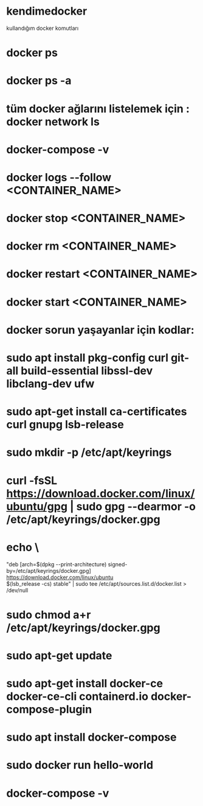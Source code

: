 # kendimedocker
kullandığım docker komutları
# docker ps
# docker ps -a
# tüm docker ağlarını listelemek için : docker network ls
# docker-compose -v
# docker logs --follow <CONTAINER_NAME>
# docker stop <CONTAINER_NAME>
# docker rm <CONTAINER_NAME>
# docker restart <CONTAINER_NAME>
# docker start <CONTAINER_NAME>
# docker sorun yaşayanlar için kodlar:
# sudo apt install pkg-config curl git-all build-essential libssl-dev libclang-dev ufw 
# sudo apt-get install ca-certificates curl gnupg lsb-release
# sudo mkdir -p /etc/apt/keyrings
# curl -fsSL https://download.docker.com/linux/ubuntu/gpg | sudo gpg --dearmor -o /etc/apt/keyrings/docker.gpg
# echo \
  "deb [arch=$(dpkg --print-architecture) signed-by=/etc/apt/keyrings/docker.gpg] https://download.docker.com/linux/ubuntu \
  $(lsb_release -cs) stable" | sudo tee /etc/apt/sources.list.d/docker.list > /dev/null
  # sudo chmod a+r /etc/apt/keyrings/docker.gpg
# sudo apt-get update
# sudo apt-get install docker-ce docker-ce-cli containerd.io docker-compose-plugin
# sudo apt install docker-compose
# sudo docker run hello-world
# docker-compose -v
